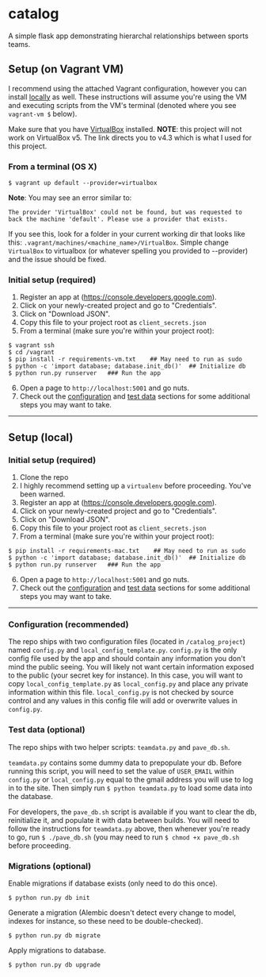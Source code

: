 # catalog

A simple flask app demonstrating hierarchal relationships between sports teams.

## Setup (on Vagrant VM)

I recommend using the attached Vagrant configuration, however you can install [locally](#installlocal) as well. These instructions will assume you're using the VM and executing scripts from the VM's terminal (denoted where you see `vagrant-vm $` below).

Make sure that you have [VirtualBox](https://www.virtualbox.org/wiki/Download_Old_Builds) installed. **NOTE**: this project will not work on VirtualBox v5. The link directs you to v4.3 which is what I used for this project.

### From a terminal (OS X)

```
$ vagrant up default --provider=virtualbox
```

**Note**: You may see an error similar to:

```
The provider 'VirtualBox' could not be found, but was requested to
back the machine 'default'. Please use a provider that exists.
```

If you see this, look for a folder in your current working dir that looks like this: ```.vagrant/machines/<machine_name>/VirtualBox```. Simple change ```VirtualBox``` to virtualbox (or whatever spelling you provided to --provider) and the issue should be fixed.

### Initial setup (required)

1. Register an app at (https://console.developers.google.com).
2. Click on your newly-created project and go to "Credentials".
3. Click on "Download JSON".
4. Copy this file to your project root as ```client_secrets.json```
5. From a terminal (make sure you're within your project root):

  ```
  $ vagrant ssh
  $ cd /vagrant
  $ pip install -r requirements-vm.txt    ## May need to run as sudo
  $ python -c 'import database; database.init_db()'  ## Initialize db
  $ python run.py runserver   ### Run the app
  ```

6. Open a page to ```http://localhost:5001``` and go nuts.
7. Check out the [configuration](#configuration) and [test data](#testdata) sections for some additional steps you may want to take.








---


## <a id="installlocal"></a>Setup (local)

### Initial setup (required)

1. Clone the repo
2. I highly recommend setting up a ```virtualenv``` before proceeding. You've been warned.
2. Register an app at (https://console.developers.google.com).
3. Click on your newly-created project and go to "Credentials".
4. Click on "Download JSON".
5. Copy this file to your project root as ```client_secrets.json```
6. From a terminal (make sure you're within your project root):

  ```
  $ pip install -r requirements-mac.txt    ## May need to run as sudo
  $ python -c 'import database; database.init_db()'  ## Initialize db
  $ python run.py runserver   ### Run the app
  ```

6. Open a page to ```http://localhost:5001``` and go nuts.
7. Check out the [configuration](#configuration) and [test data](#testdata) sections for some additional steps you may want to take.


---

### <a id="configuration"></a>Configuration (recommended)

The repo ships with two configuration files (located in ```/catalog_project```) named ```config.py``` and ```local_config_template.py```. ```config.py``` is the only config file used by the app and should contain any information you don't mind the public seeing. You will likely not want certain information exposed to the public (your secret key for instance). In this case, you will want to copy ```local_config_template.py``` as ```local_config.py``` and place any private information within this file. ```local_config.py``` is not checked by source control and any values in this config file will add or overwrite values in ```config.py```.

### <a id="testdata"></a>Test data (optional)

The repo ships with two helper scripts: ```teamdata.py``` and ```pave_db.sh```.

```teamdata.py``` contains some dummy data to prepopulate your db. Before running this script, you will need to set the value of ```USER_EMAIL``` within ```config.py``` or ```local_config.py``` equal to the gmail address you will use to log in to the site. Then simply run ```$ python teamdata.py``` to load some data into the database.

For developers, the ```pave_db.sh``` script is available if you want to clear the db, reinitialize it, and populate it with data between builds. You will need to follow the instructions for ```teamdata.py``` above, then whenever you're ready to go, run ```$ ./pave_db.sh``` (you may need to run ```$ chmod +x pave_db.sh``` before proceeding.

### Migrations (optional)

Enable migrations if database exists (only need to do this once).
```
$ python run.py db init
```

Generate a migration (Alembic doesn't detect every change to model, indexes for instance, so these need to be double-checked).

```
$ python run.py db migrate
```

Apply migrations to database.
```
$ python run.py db upgrade
```

